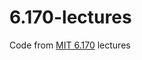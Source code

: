 6.170-lectures
==============

Code from [MIT 6.170](https://stellar.mit.edu/S/course/6/fa14/6.170/) lectures
